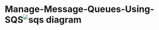 # Manage-Message-Queues-Using-SQS![sqs diagram](https://user-images.githubusercontent.com/7680114/214149531-e129d132-1c7f-4e26-956e-19d84697fe7d.jpeg)


